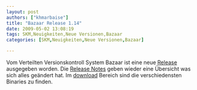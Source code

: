 ```yaml
---
layout: post
authors: ["khmarbaise"]
title: "Bazaar Release 1.14"
date: 2009-05-02 13:08:19
tags: SKM,Neuigkeiten,Neue Versionen,Bazaar
categories: [SKM,Neuigkeiten,Neue Versionen,Bazaar]

---
```

Vom Verteilten Versionskontroll System Bazaar ist eine neue [Release](http://bazaar-vcs.org) ausgegeben worden. 
Die [Release Notes](http://doc.bazaar-vcs.org/bzr.1.14/en/release-notes/NEWS.html#bzr-1-14) geben wieder eine Übersicht 
was sich alles geändert hat. Im [download](http://bazaar-vcs.org/Download) Bereich sind die verschiedensten Binaries zu finden.
